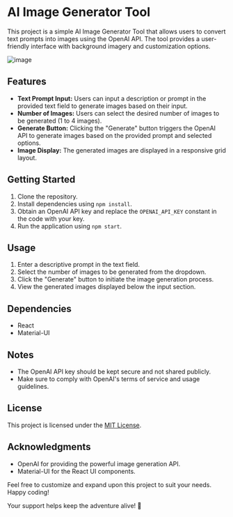 # AI Image Generator Tool

This project is a simple AI Image Generator Tool that allows users to convert text prompts into images using the OpenAI API. The tool provides a user-friendly interface with background imagery and customization options.

![image](https://github.com/eartheagle97/AI-Image-Generator-Tool/assets/94154957/84651f10-e5e7-482a-a34d-51cb9615989d)

## Features

- **Text Prompt Input:** Users can input a description or prompt in the provided text field to generate images based on their input.
- **Number of Images:** Users can select the desired number of images to be generated (1 to 4 images).
- **Generate Button:** Clicking the "Generate" button triggers the OpenAI API to generate images based on the provided prompt and selected options.
- **Image Display:** The generated images are displayed in a responsive grid layout.

## Getting Started

1. Clone the repository.
2. Install dependencies using `npm install`.
3. Obtain an OpenAI API key and replace the `OPENAI_API_KEY` constant in the code with your key.
4. Run the application using `npm start`.

## Usage

1. Enter a descriptive prompt in the text field.
2. Select the number of images to be generated from the dropdown.
3. Click the "Generate" button to initiate the image generation process.
4. View the generated images displayed below the input section.

## Dependencies

- React
- Material-UI

## Notes

- The OpenAI API key should be kept secure and not shared publicly.
- Make sure to comply with OpenAI's terms of service and usage guidelines.

## License

This project is licensed under the [MIT License](LICENSE).

## Acknowledgments

- OpenAI for providing the powerful image generation API.
- Material-UI for the React UI components.

Feel free to customize and expand upon this project to suit your needs. Happy coding!



Your support helps keep the adventure alive! 🚀
